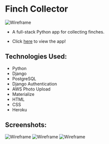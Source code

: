 # Finch Collector

![Wireframe](https://i.imgur.com/dwG0BX0.jpg)

* A full-stack Python app for collecting finches.

* Click [here](https://finchcollecter.herokuapp.com/) to view the app!

## Technologies Used:

* Python
* Django
* PostgreSQL
* Django Authentication
* AWS Photo Upload
* Materialize
* HTML
* CSS
* Heroku

## Screenshots: 

![Wireframe](https://i.imgur.com/zLQS4aN.png)
![Wireframe](https://i.imgur.com/bfI1ZLH.png)
![Wireframe](https://i.imgur.com/bwKeZvM.png)